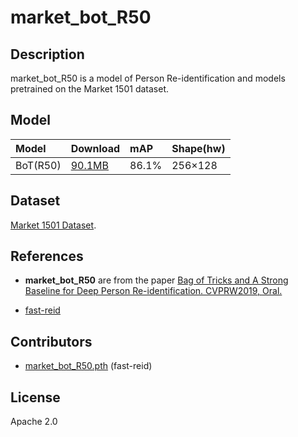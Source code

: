 <!--- SPDX-License-Identifier: Apache-2.0 -->

# market_bot_R50

## Description

market_bot_R50 is a model of Person Re-identification and models pretrained on the Market 1501 dataset.

## Model

|Model                      |Download                   |mAP                        |Shape(hw)                  |
|:--------------------------|:--------------------------|:--------------------------|:--------------------------|
|BoT(R50)                   |[90.1MB](market_bot_R50.pt)|86.1%                      |256×128                    |

## Dataset

[Market 1501 Dataset](https://zheng-lab.cecs.anu.edu.au/Project/project_reid.html).

## References

* **market_bot_R50** are from the paper
  [Bag of Tricks and A Strong Baseline for Deep Person Re-identification. CVPRW2019, Oral.](http://openaccess.thecvf.com/content_CVPRW_2019/papers/TRMTMCT/Luo_Bag_of_Tricks_and_a_Strong_Baseline_for_Deep_Person_CVPRW_2019_paper.pdf)

* [fast-reid](https://github.com/JDAI-CV/fast-reid)

## Contributors

* [market_bot_R50.pth](https://github.com/JDAI-CV/fast-reid/releases/download/v0.1.1/market_bot_R50.pth) (fast-reid)

## License

Apache 2.0

